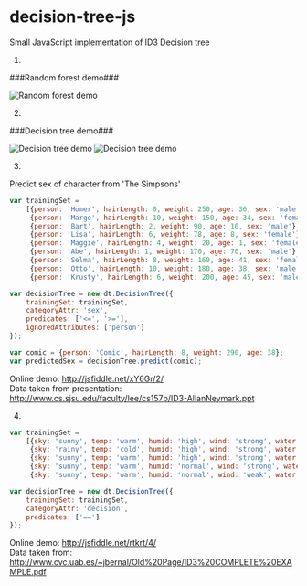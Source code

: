 decision-tree-js
================

Small JavaScript implementation of ID3 Decision tree

1)
###Random forest demo###

![Random forest demo](https://raw.github.com/lagodiuk/decision-tree-js/master/random-forest-demo/demo_2d.png)

2)
###Decision tree demo###

![Decision tree demo](https://raw.github.com/lagodiuk/decision-tree-js/master/decision-tree-demo/demo_2d.png)
![Decision tree demo](https://raw.github.com/lagodiuk/decision-tree-js/master/decision-tree-demo/demo_tree.png)

3)
Predict sex of character from 'The Simpsons'
```javascript
var trainingSet = 
    [{person: 'Homer', hairLength: 0, weight: 250, age: 36, sex: 'male'},
     {person: 'Marge', hairLength: 10, weight: 150, age: 34, sex: 'female'},
     {person: 'Bart', hairLength: 2, weight: 90, age: 10, sex: 'male'},
     {person: 'Lisa', hairLength: 6, weight: 78, age: 8, sex: 'female'},
     {person: 'Maggie', hairLength: 4, weight: 20, age: 1, sex: 'female'},
     {person: 'Abe', hairLength: 1, weight: 170, age: 70, sex: 'male'},
     {person: 'Selma', hairLength: 8, weight: 160, age: 41, sex: 'female'},
     {person: 'Otto', hairLength: 10, weight: 180, age: 38, sex: 'male'},
     {person: 'Krusty', hairLength: 6, weight: 200, age: 45, sex: 'male'}];

var decisionTree = new dt.DecisionTree({
    trainingSet: trainingSet, 
    categoryAttr: 'sex', 
    predicates: ['<=', '>='],
    ignoredAttributes: ['person']
});

var comic = {person: 'Comic', hairLength: 8, weight: 290, age: 38};
var predictedSex = decisionTree.predict(comic);
```
Online demo: http://jsfiddle.net/xY6Gr/2/
<br/>
Data taken from presentation: http://www.cs.sjsu.edu/faculty/lee/cs157b/ID3-AllanNeymark.ppt

4)
```javascript
var trainingSet =
    [{sky: 'sunny', temp: 'warm', humid: 'high', wind: 'strong', water: 'cool', forecast: 'change', decision: 'yes'},
     {sky: 'rainy', temp: 'cold', humid: 'high', wind: 'strong', water: 'warm', forecast: 'change', decision: 'no'},
     {sky: 'sunny', temp: 'warm', humid: 'high', wind: 'strong', water: 'warm', forecast: 'same', decision: 'yes'},
     {sky: 'sunny', temp: 'warm', humid: 'normal', wind: 'strong', water: 'warm', forecast: 'same', decision: 'yes'},
     {sky: 'sunny', temp: 'warm', humid: 'normal', wind: 'weak', water: 'warm', forecast: 'same', decision: 'no'}];

var decisionTree = new dt.DecisionTree({
    trainingSet: trainingSet, 
    categoryAttr: 'decision', 
    predicates: ['==']
});
```
Online demo: http://jsfiddle.net/rtkrt/4/
<br/>
Data taken from: http://www.cvc.uab.es/~jbernal/Old%20Page/ID3%20COMPLETE%20EXAMPLE.pdf
